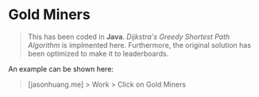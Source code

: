 # Gold Miners

> This has been coded in __Java__. _Dijkstra's Greedy Shortest Path Algorithm_ is implmented here. Furthermore, the original solution has been optimized to make it to leaderboards. 

An example can be shown here: 

> [jasonhuang.me] > Work > Click on Gold Miners
